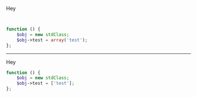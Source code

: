 Hey

```php


function () {
    $obj = new stdClass;
    $obj->test = array('test');
};
```
-----
Hey

```php
function () {
    $obj = new stdClass;
    $obj->test = ['test'];
};
```
